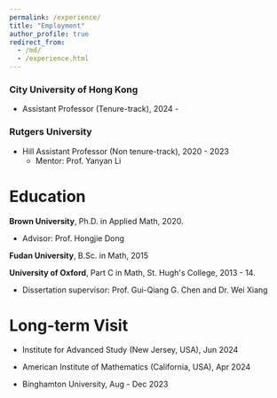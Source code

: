 ```yaml
---
permalink: /experience/
title: "Employment"
author_profile: true
redirect_from: 
  - /md/
  - /experience.html
---
```

  
  
  
  
### City University of Hong Kong
  * Assistant Professor (Tenure-track), 2024 -

### Rutgers University
  * Hill Assistant Professor (Non tenure-track), 2020 - 2023
      * Mentor: Prof. Yanyan Li
  
# Education

**Brown University**, Ph.D. in Applied Math, 2020.
  * Advisor: Prof. Hongjie Dong

**Fudan University**, B.Sc. in Math, 2015

**University of Oxford**, Part C in Math, St. Hugh's College, 2013 - 14.
  * Dissertation supervisor: Prof. Gui-Qiang G. Chen and Dr. Wei Xiang
        
# Long-term Visit
  * Institute for Advanced Study (New Jersey, USA), Jun 2024
<!--       * Jun 2024 (summer collaboration)-->
  * American Institute of Mathematics (California, USA), Apr 2024
<!--      * Apr 2024 (SQuaREs)-->
  * Binghamton University, Aug - Dec 2023
<!--      * Aug 2023 - Dec 2023-->

